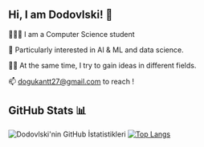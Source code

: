 ## Hi, I am Dodovlski! 👋

👨🏽‍💻 I am a Computer Science student

🤖 Particularly interested in AI & ML and data science.

✍🏾 At the same time, I try to gain ideas in different fields.

📫 dogukantt27@gmail.com to reach !

## GitHub Stats 📊

![Dodovlski'nin GitHub İstatistikleri](https://github-readme-stats.vercel.app/api?username=Dodovlski&show_icons=true&count_private=true&hide=contribs,prs&theme=radical)
[![Top Langs](https://github-readme-stats.vercel.app/api/top-langs/?username=Dodovlski&layout=compact&theme=radical)](https://github.com/Dodovlski)

